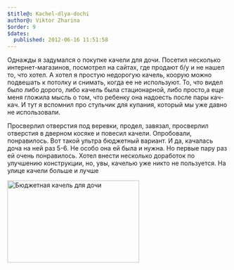 ```yaml
---
$title@: Kachel-dlya-dochi
author@: Viktor Zharina
$order: 9
$dates:
  published: 2012-06-16 11:51:58
---
```

Однажды я задумался о покупке качели для дочи. Посетил несколько интернет-магазинов, посмотрел на сайтах, где продают б/у и не нашел то, что хотел. А хотел я простую недорогую качель, коорую можно подвешать к потолку и снимать, когда ее не используют. То, что видел было либо дорого, либо качель была стационарной, либо просто,а еще меня гложила мысль о том, что ребенку она надоесть после пары кач-кач. И тут я вспомнил про стульчик для купания, который мы уже давно не использовали. 

Просверлил отверстия под веревки, продел, завязал, просверлил отверстия в дверном косяке и повесил качели. Опробовали, понравилось. Вот такой ультра бюджетный вариант. И да, качалась доча на ней раз 5-6. Не особо она ей была и нужна. Но первые пару раз ей очень понравилось. Хотел внести несколько доработок по улучшению конструкции, но, увы, качелью уже никто не пользуется. На улице качели больше и лучше



<a href="http://viktor.zharina.info/wp-content/uploads/2012/06/kachel.png"><img src="http://viktor.zharina.info/wp-content/uploads/2012/06/kachel-300x187.png" alt="Бюджетная качель для дочи" title="kachel" width="300" height="187" class="alignnone size-medium wp-image-122" /></a>